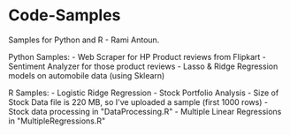 # Code-Samples
Samples for Python and R - Rami Antoun.

Python Samples:
	- Web Scraper for HP Product reviews from Flipkart
	- Sentiment Analyzer for those product reviews
	- Lasso & Ridge Regression models on automobile data (using Sklearn)

R Samples:
	- Logistic Ridge Regression
	- Stock Portfolio Analysis
		- Size of Stock Data file is 220 MB, so I've uploaded a sample (first 1000 rows)
		- Stock data processing in "DataProcessing.R"
		- Multiple Linear Regressions in "MultipleRegressions.R"